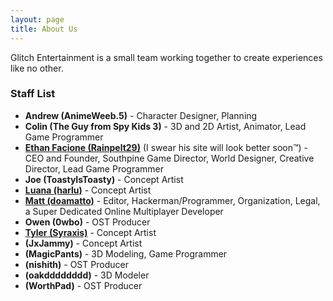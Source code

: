 ```yaml
---
layout: page
title: About Us
---
```


Glitch Entertainment is a small team working together to create experiences like no other.

### Staff List
- **Andrew (AnimeWeeb.5)** - Character Designer, Planning
- **Colin (The Guy from Spy Kids 3)** - 3D and 2D Artist, Animator, Lead Game Programmer
- **[Ethan Facione (Rainpelt29)](https://rainpelt29.github.io/rainpelt29site)** (I swear his site will look better soon™) - CEO and Founder, Southpine Game Director, World Designer, Creative Director, Lead Game Programmer
- **Joe (ToastyIsToasty)** - Concept Artist
- **[Luana (harlu)](https://luanapastor.myportfolio.com/)** - Concept Artist
- **[Matt (doamatto)](https://doamatto.xyz)** - Editor, Hackerman/Programmer, Organization, Legal, a Super Dedicated Online Multiplayer Developer
- **Owen (0wbo)** - OST Producer
- **[Tyler (Syraxis)](https://syraxis.artstation.com)** - Concept Artist
- **(JxJammy)** - Concept Artist
- **(MagicPants)** - 3D Modeling, Game Programmer
- **(nishith)** - OST Producer
- **(oakdddddddd)** - 3D Modeler
- **(WorthPad)** - OST Producer
